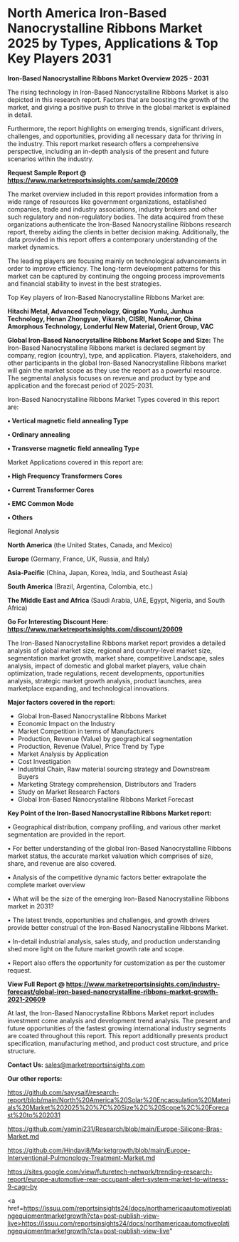 # North America Iron-Based Nanocrystalline Ribbons Market 2025 by Types, Applications & Top Key Players 2031

<Strong> Iron-Based Nanocrystalline Ribbons Market Overview 2025 - 2031</strong>

The rising technology in Iron-Based Nanocrystalline Ribbons Market is also depicted in this research report. Factors that are boosting the growth of the market, and giving a positive push to thrive in the global market is explained in detail.

Furthermore, the report highlights on emerging trends, significant drivers, challenges, and opportunities, providing all necessary data for thriving in the industry. This report market research offers a comprehensive perspective, including an in-depth analysis of the present and future scenarios within the industry.

<strong>Request Sample Report @ <a href=https://www.marketreportsinsights.com/sample/20609>https://www.marketreportsinsights.com/sample/20609</a></strong>

The market overview included in this report provides information from a wide range of resources like government organizations, established companies, trade and industry associations, industry brokers and other such regulatory and non-regulatory bodies. The data acquired from these organizations authenticate the Iron-Based Nanocrystalline Ribbons research report, thereby aiding the clients in better decision making. Additionally, the data provided in this report offers a contemporary understanding of the market dynamics.

The leading players are focusing mainly on technological advancements in order to improve efficiency. The long-term development patterns for this market can be captured by continuing the ongoing process improvements and financial stability to invest in the best strategies.

Top Key players of Iron-Based Nanocrystalline Ribbons Market are:

<strong>Hitachi Metal, Advanced Technology, Qingdao Yunlu, Junhua Technology, Henan Zhongyue, Vikarsh, CISRI, NanoAmor, China Amorphous Technology, Londerful New Material, Orient Group, VAC</strong>

<strong><b>Global Iron-Based Nanocrystalline Ribbons Market Scope and Size:</b></strong>
The Iron-Based Nanocrystalline Ribbons market is declared segment by company, region (country), type, and application. Players, stakeholders, and other participants in the global Iron-Based Nanocrystalline Ribbons market will gain the market scope as they use the report as a powerful resource. The segmental analysis focuses on revenue and product by type and application and the forecast period of 2025-2031.

Iron-Based Nanocrystalline Ribbons Market Types covered in this report are:

<strong>• Vertical magnetic field annealing Type

• Ordinary annealing

• Transverse magnetic field annealing Type</strong>

Market Applications covered in this report are:

<strong>• High Frequency Transformers Cores

• Current Transformer Cores

• EMC Common Mode

• Others</strong> 

Regional Analysis

<strong>North America</strong> (the United States, Canada, and Mexico)

<strong>Europe</strong> (Germany, France, UK, Russia, and Italy)

<strong>Asia-Pacific</strong> (China, Japan, Korea, India, and Southeast Asia)

<strong>South America</strong> (Brazil, Argentina, Colombia, etc.)

<strong>The Middle East and Africa</strong> (Saudi Arabia, UAE, Egypt, Nigeria, and South Africa)

<strong>Go For Interesting Discount Here: <a href=https://www.marketreportsinsights.com/discount/20609>https://www.marketreportsinsights.com/discount/20609</a></strong>

The Iron-Based Nanocrystalline Ribbons market report provides a detailed analysis of global market size, regional and country-level market size, segmentation market growth, market share, competitive Landscape, sales analysis, impact of domestic and global market players, value chain optimization, trade regulations, recent developments, opportunities analysis, strategic market growth analysis, product launches, area marketplace expanding, and technological innovations.

<strong><b>Major factors covered in the report:</b></strong>
<ul>
  <li>Global Iron-Based Nanocrystalline Ribbons Market </li>
  <li>Economic Impact on the Industry</li>
  <li>Market Competition in terms of Manufacturers</li>
  <li>Production, Revenue (Value) by geographical segmentation</li>
  <li>Production, Revenue (Value), Price Trend by Type</li>
  <li>Market Analysis by Application</li>
  <li>Cost Investigation</li>
  <li>Industrial Chain, Raw material sourcing strategy and Downstream Buyers</li>
  <li>Marketing Strategy comprehension, Distributors and Traders</li>
  <li>Study on Market Research Factors</li>
  <li>Global Iron-Based Nanocrystalline Ribbons Market Forecast</li>
</ul>

<strong><b>Key Point of the Iron-Based Nanocrystalline Ribbons Market report:</b></strong>

• Geographical distribution, company profiling, and various other market segmentation are provided in the report.

• For better understanding of the global Iron-Based Nanocrystalline Ribbons market status, the accurate market valuation which comprises of size, share, and revenue are also covered.

• Analysis of the competitive dynamic factors better extrapolate the complete market overview

• What will be the size of the emerging Iron-Based Nanocrystalline Ribbons market in 2031?

• The latest trends, opportunities and challenges, and growth drivers provide better construal of the Iron-Based Nanocrystalline Ribbons Market.

• In-detail industrial analysis, sales study, and production understanding shed more light on the future market growth rate and scope.

• Report also offers the opportunity for customization as per the customer request.

<strong><b>View Full Report @ <a href=https://www.marketreportsinsights.com/industry-forecast/global-iron-based-nanocrystalline-ribbons-market-growth-2021-20609>https://www.marketreportsinsights.com/industry-forecast/global-iron-based-nanocrystalline-ribbons-market-growth-2021-20609</a></b></strong>


At last, the Iron-Based Nanocrystalline Ribbons Market report includes investment come analysis and development trend analysis. The present and future opportunities of the fastest growing international industry segments are coated throughout this report. This report additionally presents product specification, manufacturing method, and product cost structure, and price structure.

<strong>Contact Us:</strong>
sales@marketreportsinsights.com

<strong>Our other reports:</strong>

<a href=https://github.com/sayysaif/research-report/blob/main/North%20America%20Solar%20Encapsulation%20Materials%20Market%202025%20%7C%20Size%2C%20Scope%2C%20Forecast%20to%202031>https://github.com/sayysaif/research-report/blob/main/North%20America%20Solar%20Encapsulation%20Materials%20Market%202025%20%7C%20Size%2C%20Scope%2C%20Forecast%20to%202031</a>

<a href=https://github.com/yamini231/Research/blob/main/Europe-Silicone-Bras-Market.md>https://github.com/yamini231/Research/blob/main/Europe-Silicone-Bras-Market.md</a>

<a href=https://github.com/Hindavi8/Marketgrowth/blob/main/Europe-Interventional-Pulmonology-Treatment-Market.md>https://github.com/Hindavi8/Marketgrowth/blob/main/Europe-Interventional-Pulmonology-Treatment-Market.md</a>

<a href=https://sites.google.com/view/futuretech-network/trending-research-report/europe-automotive-rear-occupant-alert-system-market-to-witness-9-cagr-by>https://sites.google.com/view/futuretech-network/trending-research-report/europe-automotive-rear-occupant-alert-system-market-to-witness-9-cagr-by</a>

<a href=https://issuu.com/reportsinsights24/docs/northamericaautomotiveplatingequipmentmarketgrowth?cta=post-publish-view-live>https://issuu.com/reportsinsights24/docs/northamericaautomotiveplatingequipmentmarketgrowth?cta=post-publish-view-live</a>"
